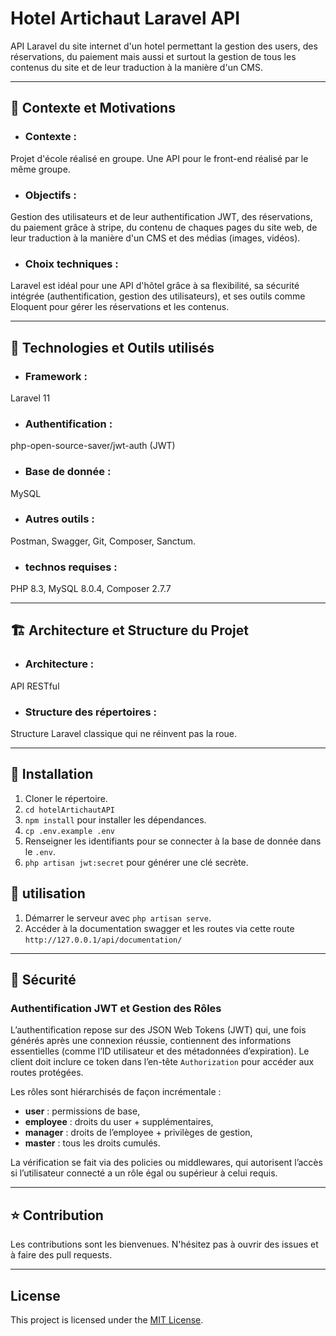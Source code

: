# Hotel Artichaut Laravel API

API Laravel du site internet d'un hotel permettant la gestion des users, des réservations, du paiement mais aussi et surtout la gestion de tous les contenus du site et de leur traduction à la manière d'un CMS.

---

## :dart: Contexte et Motivations 

- ### Contexte : 
Projet d'école réalisé en groupe. Une API pour le front-end réalisé par le même groupe.

- ### Objectifs :
Gestion des utilisateurs et de leur authentification JWT, des réservations, du paiement grâce à stripe, du contenu de chaques pages du site web, de leur traduction à la manière d'un CMS et des médias (images, vidéos).

- ### Choix techniques :
Laravel est idéal pour une API d'hôtel grâce à sa flexibilité, sa sécurité intégrée (authentification,
gestion des utilisateurs), et ses outils comme Eloquent pour gérer les réservations et les contenus.


---

## :wrench: Technologies et Outils utilisés 

- ### Framework :
Laravel 11

- ### Authentification : 
php-open-source-saver/jwt-auth (JWT)

- ### Base de donnée : 
MySQL

- ### Autres outils : 
Postman, Swagger, Git, Composer, Sanctum.

- ### technos requises :
PHP 8.3, MySQL 8.0.4, Composer 2.7.7

---

## :building_construction: Architecture et Structure du Projet 

- ### Architecture :
API RESTful

- ### Structure des répertoires : 
Structure Laravel classique qui ne réinvent pas la roue.

---

## :rocket: Installation

1. Cloner le répertoire.
2. `cd hotelArtichautAPI`
3. `npm install` pour installer les dépendances.
4. `cp .env.example .env`
5. Renseigner les identifiants pour se connecter à la base de donnée dans le `.env`.
6. `php artisan jwt:secret` pour générer une clé secrète.

## :scroll: utilisation

1. Démarrer le serveur avec `php artisan serve`.
2. Accéder à la documentation swagger et les routes via cette route `http://127.0.0.1/api/documentation/`

---

## :construction: Sécurité

### Authentification JWT et Gestion des Rôles

L’authentification repose sur des JSON Web Tokens (JWT) qui, une fois générés après une connexion réussie, contiennent des informations essentielles (comme l’ID utilisateur et des métadonnées d’expiration). Le client doit inclure ce token dans l’en-tête `Authorization` pour accéder aux routes protégées.

Les rôles sont hiérarchisés de façon incrémentale :
- **user** : permissions de base,
- **employee** : droits du user + supplémentaires,
- **manager** : droits de l’employee + privilèges de gestion,
- **master** : tous les droits cumulés.

La vérification se fait via des policies ou middlewares, qui autorisent l’accès si l’utilisateur connecté a un rôle égal ou supérieur à celui requis.

---

## :star: Contribution

Les contributions sont les bienvenues. N'hésitez pas à ouvrir des issues et à faire des pull requests.

---

## License

This project is licensed under the [MIT License](LICENSE).
